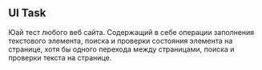 UI Task
-------
Юай тест любого веб сайта. Содержащий в себе операции заполнения текстового
элемента, поиска и проверки состояния элемента на странице, хотя бы одного перехода
между страницами, поиска и проверки текста на странице.